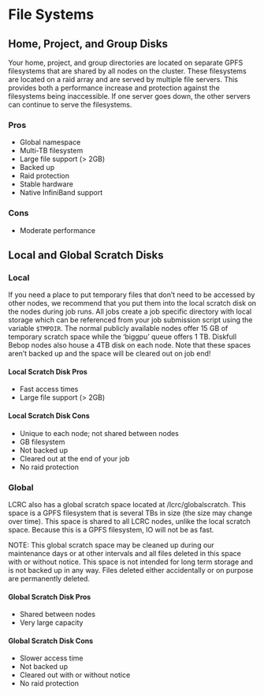 # File Systems

## Home, Project, and Group Disks

Your home, project, and group directories are located on separate GPFS filesystems that are shared by all nodes on the cluster. These filesystems are located on a raid array and are served by multiple file servers. This provides both a performance increase and protection against the filesystems being inaccessible. If one server goes down, the other servers can continue to serve the filesystems.

### Pros

- Global namespace
- Multi-TB filesystem
- Large file support (> 2GB)
- Backed up
- Raid protection
- Stable hardware
- Native InfiniBand support

### Cons

- Moderate performance

## Local and Global Scratch Disks

### Local

If you need a place to put temporary files that don’t need to be accessed by other nodes, we recommend that you put them into the local scratch disk on the nodes during job runs. All jobs create a job specific directory with local storage which can be referenced from your job submission script using the variable `$TMPDIR`. The normal publicly available nodes offer 15 GB of temporary scratch space while the ‘biggpu’ queue offers 1 TB. Diskfull Bebop nodes also house a 4TB disk on each node. Note that these spaces aren’t backed up and the space will be cleared out on job end!

#### Local Scratch Disk Pros

- Fast access times
- Large file support (> 2GB)

#### Local Scratch Disk Cons

- Unique to each node; not shared between nodes
- GB filesystem
- Not backed up
- Cleared out at the end of your job
- No raid protection

### Global

LCRC also has a global scratch space located at /lcrc/globalscratch. This space is a GPFS filesystem that is several TBs in size (the size may change over time). This space is shared to all LCRC nodes, unlike the local scratch space. Because this is a GPFS filesystem, IO will not be as fast.

NOTE: This global scratch space may be cleaned up during our maintenance days or at other intervals and all files deleted in this space with or without notice. This space is not intended for long term storage and is not backed up in any way. Files deleted either accidentally or on purpose are permanently deleted.

#### Global Scratch Disk Pros

- Shared between nodes
- Very large capacity

#### Global Scratch Disk Cons

- Slower access time
- Not backed up
- Cleared out with or without notice
- No raid protection
